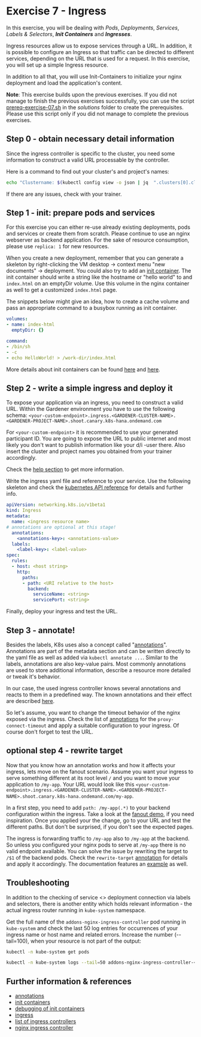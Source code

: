 # Exercise 7 - Ingress

In this exercise, you will be dealing with _Pods_, _Deployments_, _Services_, _Labels & Selectors_, **_Init Containers_** and **_Ingresses_**.

Ingress resources allow us to expose services through a URL. In addition, it is possible to configure an Ingress so that traffic can be directed to different services, depending on the URL that is used for a request. In this exercise, you will set up a simple Ingress resource.

In addition to all that, you will use Init-Containers to initialize your nginx deployment and load the application's content.

**Note**: This exercise builds upon the previous exercises. If you did not manage to finish the previous exercises successfully, you can use the script [prereq-exercise-07.sh](solutions/prereq-exercise-07.sh) in the *solutions* folder to create the prerequisites. Please use this script only if you did not manage to complete the previous exercises.

## Step 0 - obtain necessary detail information
Since the ingress controller is specific to the cluster, you need some information to construct a valid URL processable by the controller.

Here is a command to find out your cluster's and project's names:
```bash
echo "Clustername: $(kubectl config view -o json | jq  ".clusters[0].cluster.server" | cut -d. -f2)"; echo "Projectname: $(kubectl config view -o json | jq  ".clusters[0].cluster.server" | cut -d. -f3)"
```
If there are any issues, check with your trainer.

## Step 1 - init: prepare pods and services
For this exercise you can either re-use already existing deployments, pods and services or create them from scratch. Please continue to use an nginx webserver as backend application. For the sake of resource consumption, please use `replica: 1` for new resources.

When you create a new deployment, remember that you can generate a skeleton by right-clicking the VM desktop -> context menu "new documents" -> deployment. You could also try to add an [init container](https://kubernetes.io/docs/concepts/workloads/pods/init-containers/). The init container should write a string like the hostname or "hello world" to and `index.html` on an emptyDir volume. Use this volume in the nginx container as well to get a customized `index.html` page.

The snippets below might give an idea, how to create a cache volume and pass an appropriate command to a busybox running as init container.

```yaml
volumes:
- name: index-html
  emptyDir: {}
```

```yaml
command:
- /bin/sh
- -c
- echo HelloWorld! > /work-dir/index.html
```

More details about init containers can be found [here](https://kubernetes.io/docs/tasks/configure-pod-container/configure-pod-initialization/) and [here](https://kubernetes.io/docs/concepts/workloads/pods/init-containers/).

## Step 2 - write a simple ingress and deploy it
To expose your application via an ingress, you need to construct a valid URL. Within the Gardener environment you have to use the following schema: `<your-custom-endpoint>.ingress.<GARDENER-CLUSTER-NAME>.<GARDENER-PROJECT-NAME>.shoot.canary.k8s-hana.ondemand.com`

For `<your-custom-endpoint>` it is recommended to use your generated participant ID. You are going to expose the URL to public internet and most likely you don't want to publish information like your d/i -user there. Also insert the cluster and project names you obtained from your trainer accordingly.

Check the [help section](https://github.wdf.sap.corp/pages/kubernetes/gardener/doc/2017/01/16/howto-service-access.html) to get more information.

Write the ingress yaml file and reference to your service. Use the following skeleton and check the [kubernetes API reference](https://kubernetes.io/docs/reference/) for details and further info. 

```yaml
apiVersion: networking.k8s.io/v1beta1
kind: Ingress
metadata:
  name: <ingress resource name>
# annotations are optional at this stage! 
  annotations:
    <annotations-key>: <annotations-value>
  labels:
    <label-key>: <label-value>
spec:
  rules:
  - host: <host string>
    http:
      paths:
      - path: <URI relative to the host>
        backend:
          serviceName: <string>
          servicePort: <string>
```

Finally, deploy your ingress and test the URL.

## Step 3 - annotate!
Besides the labels, K8s uses also a concept called "[annotations](https://kubernetes.io/docs/concepts/overview/working-with-objects/annotations/)". Annotations are part of the metadata section and can be written directly to the yaml file as well as added via `kubectl annotate ...`. Similar to the labels, annotations are also key-value pairs.
Most commonly annotations are used to store additional information, describe a resource more detailed or tweak it's behavior.

In our case, the used ingress controller knows several annotations and reacts to them in a predefined way. The known annotations and their effect are described [here]( https://kubernetes.github.io/ingress-nginx/user-guide/nginx-configuration/annotations/).

So let's assume, you want to change the timeout behavior of the nginx exposed via the ingress. Check the list of [annotations](https://kubernetes.github.io/ingress-nginx/user-guide/nginx-configuration/annotations/) for the `proxy-connect-timeout` and apply a suitable configuration to your ingress. Of course don't forget to test the URL.

## optional step 4 - rewrite target
Now that you know how an annotation works and how it affects your ingress, lets move on the fanout scenario. Assume you want your ingress to serve something different at its root level `/` and you want to move your application to `/my-app`. Your URL would look like this `<your-custom-endpoint>.ingress.<GARDENER-CLUSTER-NAME>.<GARDENER-PROJECT-NAME>.shoot.canary.k8s-hana.ondemand.com/my-app`.

In a first step, you need to add `path: /my-app(.*)` to your backend configuration within the ingress. Take a look at the [fanout demo](./demo/09b_fanout_and_virtual_host_ingress.yaml), if you need inspiration. Once you applied your the change, go to your URL and test the different paths. But don't be surprised, if you don't see the expected pages.

The ingress is forwarding traffic to `/my-app` also to `/my-app` at the backend. So unless you configured your nginx pods to serve at `/my-app` there is no valid endpoint available. You can solve the issue by rewriting the target to `/$1` of the backend pods. Check the `rewrite-target` [annotation](https://kubernetes.github.io/ingress-nginx/user-guide/nginx-configuration/annotations/#rewrite) for details and apply it accordingly. The documentation features an [example](https://kubernetes.github.io/ingress-nginx/examples/rewrite/) as well.


## Troubleshooting
In addition to the checking of service <> deployment connection via labels and selectors, there is another entity which holds relevant information - the actual ingress router running in `kube-system` namespace.

Get the full name of the `addons-nginx-ingress-controller` pod running in `kube-system` and check the last 50 log entries for occurrences of your ingress name or host name and related errors. Increase the number (--tail=100), when your resource is not part of the output:

```bash
kubectl -n kube-system get pods

kubectl -n kube-system logs --tail=50 addons-nginx-ingress-controller-<some ID>
```

## Further information & references
- [annotations](https://kubernetes.io/docs/concepts/overview/working-with-objects/annotations/)
- [init containers](https://kubernetes.io/docs/concepts/workloads/pods/init-containers/)
- [debugging of init containers](https://kubernetes.io/docs/tasks/debug-application-cluster/debug-init-containers/)
- [ingress](https://kubernetes.io/docs/concepts/services-networking/ingress/)
- [list of ingress controllers](https://kubernetes.io/docs/concepts/services-networking/ingress-controllers/)
- [nginx ingress controller](https://www.nginx.com/products/nginx/kubernetes-ingress-controller)
